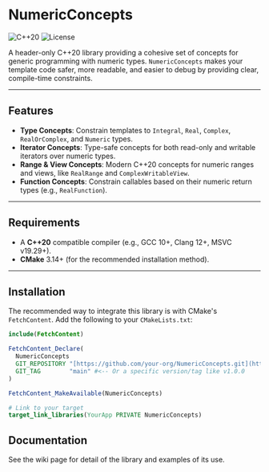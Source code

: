 # NumericConcepts

![C++20](https://img.shields.io/badge/C%2B%2B-20-blue.svg)
![License](https://img.shields.io/badge/License-BSD_3--Clause-blue.svg)

A header-only C++20 library providing a cohesive set of concepts for generic programming with numeric types. `NumericConcepts` makes your template code safer, more readable, and easier to debug by providing clear, compile-time constraints.

---

## Features

-   **Type Concepts**: Constrain templates to `Integral`, `Real`, `Complex`, `RealOrComplex`, and `Numeric` types.
-   **Iterator Concepts**: Type-safe concepts for both read-only and writable iterators over numeric types.
-   **Range & View Concepts**: Modern C++20 concepts for numeric ranges and views, like `RealRange` and `ComplexWritableView`.
-   **Function Concepts**: Constrain callables based on their numeric return types (e.g., `RealFunction`).

---

## Requirements

-   A **C++20** compatible compiler (e.g., GCC 10+, Clang 12+, MSVC v19.29+).
-   **CMake** 3.14+ (for the recommended installation method).

---

## Installation

The recommended way to integrate this library is with CMake's `FetchContent`. Add the following to your `CMakeLists.txt`:

```cmake
include(FetchContent)

FetchContent_Declare(
  NumericConcepts
  GIT_REPOSITORY "[https://github.com/your-org/NumericConcepts.git](https://github.com/your-org/NumericConcepts.git)" #<-- Replace with the actual repository URL
  GIT_TAG        "main" #<-- Or a specific version/tag like v1.0.0
)

FetchContent_MakeAvailable(NumericConcepts)

# Link to your target
target_link_libraries(YourApp PRIVATE NumericConcepts)
```

## Documentation

See the wiki page for detail of the library and examples of its use. 